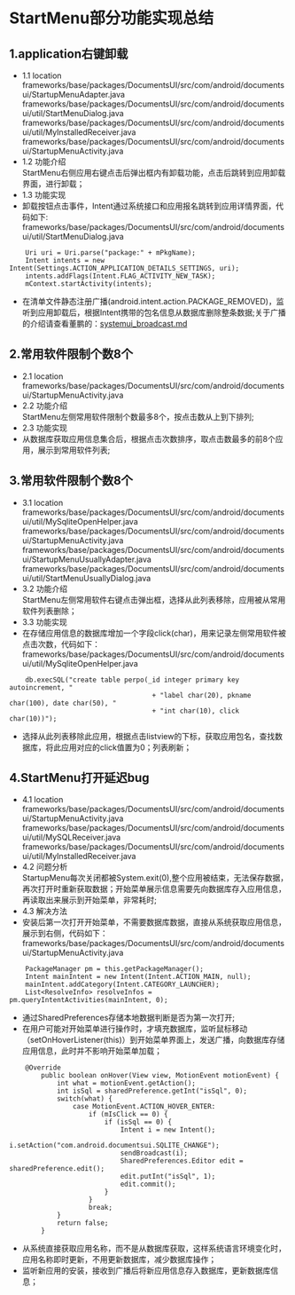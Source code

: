 # StartMenu部分功能实现总结

## 1.application右键卸载
- 1.1 location  
frameworks/base/packages/DocumentsUI/src/com/android/documentsui/StartupMenuAdapter.java  
frameworks/base/packages/DocumentsUI/src/com/android/documentsui/util/StartMenuDialog.java  
frameworks/base/packages/DocumentsUI/src/com/android/documentsui/util/MyInstalledReceiver.java  
frameworks/base/packages/DocumentsUI/src/com/android/documentsui/StartupMenuActivity.java  
- 1.2 功能介绍  
StartMenu右侧应用右键点击后弹出框内有卸载功能，点击后跳转到应用卸载界面，进行卸载；
- 1.3 功能实现  
- 卸载按钮点击事件，Intent通过系统接口和应用报名跳转到应用详情界面，代码如下:  
frameworks/base/packages/DocumentsUI/src/com/android/documentsui/util/StartMenuDialog.java  
``` 
    Uri uri = Uri.parse("package:" + mPkgName);
    Intent intents = new Intent(Settings.ACTION_APPLICATION_DETAILS_SETTINGS, uri);
    intents.addFlags(Intent.FLAG_ACTIVITY_NEW_TASK);
    mContext.startActivity(intents);
``` 
- 在清单文件静态注册广播(android.intent.action.PACKAGE_REMOVED)，监听到应用卸载后，根据Intent携带的包名信息从数据库删除整条数据;关于广播的介绍请查看董鹏的：[systemui_broadcast.md](https://github.com/openthos/systemui-analysis/blob/master/doc/summary/systemui_broadcast.md)  

## 2.常用软件限制个数8个
- 2.1 location  
frameworks/base/packages/DocumentsUI/src/com/android/documentsui/StartupMenuActivity.java  
- 2.2 功能介绍  
StartMenu左侧常用软件限制个数最多8个，按点击数从上到下排列;  
- 2.3 功能实现  
- 从数据库获取应用信息集合后，根据点击次数排序，取点击数最多的前8个应用，展示到常用软件列表;  

## 3.常用软件限制个数8个
- 3.1 location  
frameworks/base/packages/DocumentsUI/src/com/android/documentsui/util/MySqliteOpenHelper.java  
frameworks/base/packages/DocumentsUI/src/com/android/documentsui/StartupMenuActivity.java  
frameworks/base/packages/DocumentsUI/src/com/android/documentsui/StartupMenuUsuallyAdapter.java  
frameworks/base/packages/DocumentsUI/src/com/android/documentsui/util/StartMenuUsuallyDialog.java  
- 3.2 功能介绍  
StartMenu左侧常用软件右键点击弹出框，选择从此列表移除，应用被从常用软件列表删除；  
- 3.3 功能实现  
- 在存储应用信息的数据库增加一个字段click(char)，用来记录左侧常用软件被点击次数，代码如下：  
frameworks/base/packages/DocumentsUI/src/com/android/documentsui/util/MySqliteOpenHelper.java
``` 
    db.execSQL("create table perpo(_id integer primary key autoincrement, "
                                    + "label char(20), pkname char(100), date char(50), "
                                    + "int char(10), click char(10))");
``` 
- 选择从此列表移除此应用，根据点击listview的下标，获取应用包名，查找数据库，将此应用对应的click值置为0；列表刷新；  

## 4.StartMenu打开延迟bug
- 4.1 location  
frameworks/base/packages/DocumentsUI/src/com/android/documentsui/StartupMenuActivity.java  
frameworks/base/packages/DocumentsUI/src/com/android/documentsui/util/MySQLReceiver.java  
frameworks/base/packages/DocumentsUI/src/com/android/documentsui/util/MyInstalledReceiver.java  
- 4.2 问题分析  
StartupMenu每次关闭都被System.exit(0),整个应用被结束，无法保存数据，再次打开时重新获取数据；开始菜单展示信息需要先向数据库存入应用信息，再读取出来展示到开始菜单，非常耗时;  
- 4.3 解决方法  
- 安装后第一次打开开始菜单，不需要数据库数据，直接从系统获取应用信息，展示到右侧，代码如下：  
frameworks/base/packages/DocumentsUI/src/com/android/documentsui/StartupMenuActivity.java
``` 
    PackageManager pm = this.getPackageManager();
    Intent mainIntent = new Intent(Intent.ACTION_MAIN, null);
    mainIntent.addCategory(Intent.CATEGORY_LAUNCHER);
    List<ResolveInfo> resolveInfos = pm.queryIntentActivities(mainIntent, 0);
``` 
- 通过SharedPreferences存储本地数据判断是否为第一次打开;  
- 在用户可能对开始菜单进行操作时，才填充数据库，监听鼠标移动（setOnHoverListener(this)）到开始菜单界面上，发送广播，向数据库存储应用信息，此时并不影响开始菜单加载；
``` 
    @Override
        public boolean onHover(View view, MotionEvent motionEvent) {
            int what = motionEvent.getAction();
            int isSql = sharedPreference.getInt("isSql", 0);
            switch(what) {
                case MotionEvent.ACTION_HOVER_ENTER:
                    if (mIsClick == 0) {
                        if (isSql == 0) {
                            Intent i = new Intent();
                            i.setAction("com.android.documentsui.SQLITE_CHANGE");
                            sendBroadcast(i);
                            SharedPreferences.Editor edit = sharedPreference.edit();
                            edit.putInt("isSql", 1);
                            edit.commit();
                        }
                    }
                    break;
            }
            return false;
        }

``` 
- 从系统直接获取应用名称，而不是从数据库获取，这样系统语言环境变化时，应用名称即时更新，不用更新数据库，减少数据库操作；
- 监听新应用的安装，接收到广播后将新应用信息存入数据库，更新数据库信息；
